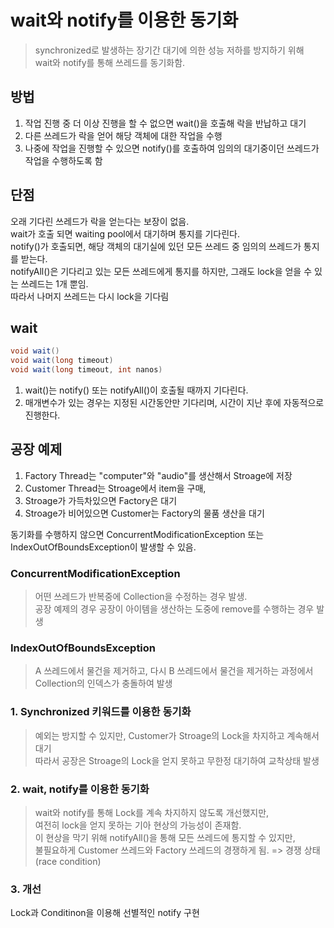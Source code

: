# wait와 notify를 이용한 동기화
> synchronized로 발생하는 장기간 대기에 의한 성능 저하를 방지하기 위해    
> wait와 notify를 통해 쓰레드를 동기화함.    

## 방법
1. 작업 진행 중 더 이상 진행을 할 수 없으면 wait()을 호출해 락을 반납하고 대기
2. 다른 쓰레드가 락을 얻어 해당 객체에 대한 작업을 수행
3. 나중에 작업을 진행할 수 있으면 notify()를 호출하여 임의의 대기중이던 쓰레드가 작업을 수행하도록 함 

## 단점
오래 기다린 쓰레드가 락을 얻는다는 보장이 없음.    
wait가 호출 되면 waiting pool에서 대기하며 통지를 기다린다.    
notify()가 호출되면, 해당 객체의 대기실에 있던 모든 쓰레드 중 임의의 쓰레드가 통지를 받는다.    
notifyAll()은 기다리고 있는 모든 쓰레드에게 통지를 하지만, 그래도 lock을 얻을 수 있는 쓰레드는 1개 뿐임.    
따라서 나머지 쓰레드는 다시 lock을 기다림

## wait

```java
void wait()
void wait(long timeout)
void wait(long timeout, int nanos)
```

1. wait()는 notify() 또는 notifyAll()이 호출될 때까지 기다린다.
2. 매개변수가 있는 경우는 지정된 시간동안만 기다리며, 시간이 지난 후에 자동적으로 진행한다.

## 공장 예제
1. Factory Thread는 "computer"와 "audio"를 생산해서 Stroage에 저장
2. Customer Thread는 Stroage에서 item을 구매, 
3. Stroage가 가득차있으면 Factory은 대기
4. Stroage가 비어있으면 Customer는 Factory의 물품 생산을 대기

동기화를 수행하지 않으면 ConcurrentModificationException 또는 IndexOutOfBoundsException이 발생할 수 있음.

### ConcurrentModificationException
> 어떤 쓰레드가 반복중에 Collection을 수정하는 경우 발생.    
> 공장 예제의 경우 공장이 아이템을 생산하는 도중에 remove를 수행하는 경우 발생

### IndexOutOfBoundsException
> A 쓰레드에서 물건을 제거하고, 다시 B 쓰레드에서 물건을 제거하는 과정에서    
> Collection의 인덱스가 충돌하여 발생 
                
### 1. Synchronized 키워드를 이용한 동기화
> 예외는 방지할 수 있지만, Customer가 Stroage의 Lock을 차지하고 계속해서 대기   
> 따라서 공장은 Stroage의 Lock을 얻지 못하고 무한정 대기하여 교착상태 발생

### 2. wait, notify를 이용한 동기화
> wait와 notify를 통해 Lock를 계속 차지하지 않도록 개선했지만,    
> 여전히 lock을 얻지 못하는 기아 현상의 가능성이 존재함.      
> 이 현상을 막기 위해 notifyAll()을 통해 모든 쓰레드에 통지할 수 있지만,   
> 불필요하게 Customer 쓰레드와 Factory 쓰레드의 경쟁하게 됨. => 경쟁 상태(race condition)

### 3. 개선
Lock과 Conditinon을 이용해 선별적인 notify 구현